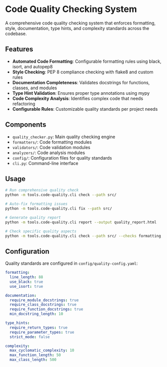# Code Quality Checking System

A comprehensive code quality checking system that enforces formatting, style, documentation, type hints, and complexity standards across the codebase.

## Features

- **Automated Code Formatting**: Configurable formatting rules using black, isort, and autopep8
- **Style Checking**: PEP 8 compliance checking with flake8 and custom rules
- **Documentation Completeness**: Validates docstrings for functions, classes, and modules
- **Type Hint Validation**: Ensures proper type annotations using mypy
- **Code Complexity Analysis**: Identifies complex code that needs refactoring
- **Configurable Rules**: Customizable quality standards per project needs

## Components

- `quality_checker.py`: Main quality checking engine
- `formatters/`: Code formatting modules
- `validators/`: Code validation modules
- `analyzers/`: Code analysis modules
- `config/`: Configuration files for quality standards
- `cli.py`: Command-line interface

## Usage

```bash
# Run comprehensive quality check
python -m tools.code-quality.cli check --path src/

# Auto-fix formatting issues
python -m tools.code-quality.cli fix --path src/

# Generate quality report
python -m tools.code-quality.cli report --output quality_report.html

# Check specific quality aspects
python -m tools.code-quality.cli check --path src/ --checks formatting,docs,types
```

## Configuration

Quality standards are configured in `config/quality-config.yaml`:

```yaml
formatting:
  line_length: 88
  use_black: true
  use_isort: true

documentation:
  require_module_docstrings: true
  require_class_docstrings: true
  require_function_docstrings: true
  min_docstring_length: 10

type_hints:
  require_return_types: true
  require_parameter_types: true
  strict_mode: false

complexity:
  max_cyclomatic_complexity: 10
  max_function_length: 50
  max_class_length: 500
```
